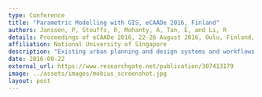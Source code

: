 ```yaml
---
type: Conference
title: "Parametric Modelling with GIS, eCAADe 2016, Finland"
authors: Janssen, P, Stouffs, R, Mohanty, A, Tan, E, and Li, R
details: Proceedings of eCAADe 2016, 22-26 August 2016, Oulu, Finland, pp. 59–68.
affiliation: National University of Singapore
description: "Existing urban planning and design systems and workflows do not effectively support a fast iterative design process capable of generating and evaluating large-scale urban models. One of the key issues is the lack of flexibility in workflows to support iterative design generation. We present and demonstrate a parametric modelling system, Möbius, that can easily be linked to Geographic Information Systems for creating modular workflows, uses a rich topological data structure that allows custom data attributes to be added to geometric entities at any topological level, and is fully web-based."
date: 2016-08-22
external_url: https://www.researchgate.net/publication/307413179
image: ../assets/images/mobius_screenshot.jpg
layout: post
---
```

